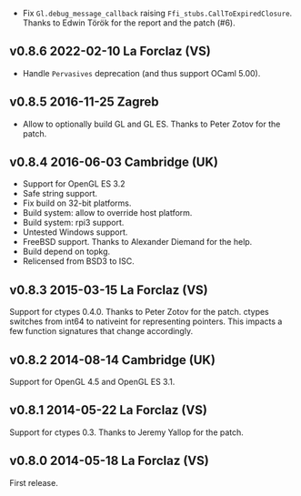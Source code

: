 

* Fix `Gl.debug_message_callback` raising `Ffi_stubs.CallToExpiredClosure`. 
  Thanks to Edwin Török for the report and the patch (#6).


v0.8.6 2022-02-10 La Forclaz (VS)
---------------------------------

* Handle `Pervasives` deprecation (and thus support OCaml 5.00).

v0.8.5 2016-11-25 Zagreb
------------------------

* Allow to optionally build GL and GL ES. Thanks to Peter Zotov for
  the patch.


v0.8.4 2016-06-03 Cambridge (UK)
-------------------------------

* Support for OpenGL ES 3.2
* Safe string support.
* Fix build on 32-bit platforms.
* Build system: allow to override host platform.
* Build system: rpi3 support.
* Untested Windows support.
* FreeBSD support. Thanks to Alexander Diemand for the help.
* Build depend on topkg.
* Relicensed from BSD3 to ISC.


v0.8.3 2015-03-15 La Forclaz (VS)
---------------------------------

Support for ctypes 0.4.0. Thanks to Peter Zotov for the patch. ctypes
switches from int64 to nativeint for representing pointers. This
impacts a few function signatures that change accordingly.


v0.8.2 2014-08-14 Cambridge (UK)
--------------------------------

Support for OpenGL 4.5 and OpenGL ES 3.1.


v0.8.1 2014-05-22 La Forclaz (VS)
---------------------------------

Support for ctypes 0.3. Thanks to Jeremy Yallop for the patch.


v0.8.0 2014-05-18 La Forclaz (VS)
---------------------------------

First release.
